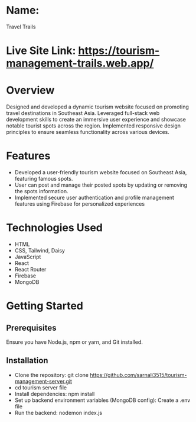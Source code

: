 # Name: 
Travel Trails

# Live Site Link: https://tourism-management-trails.web.app/

# Overview
Designed and developed a dynamic tourism website focused on promoting travel destinations in Southeast Asia. Leveraged full-stack web development skills to create an immersive user experience and showcase notable tourist spots across the region. Implemented responsive design principles to ensure seamless functionality across various devices.

# Features
- Developed a user-friendly tourism website focused on Southeast Asia, featuring famous spots.
- User can post and manage their posted spots by updating or removing the spots information.
- Implemented secure user authentication and profile management features using Firebase for 
personalized experiences

# Technologies Used
- HTML
- CSS, Tailwind, Daisy
- JavaScript
- React
- React Router
- Firebase
- MongoDB

# Getting Started
## Prerequisites
Ensure you have Node.js, npm or yarn, and Git installed.

## Installation
- Clone the repository: git clone https://github.com/sarnali3515/tourism-management-server.git
- cd tourism server file
- Install dependencies: npm install
- Set up backend environment variables (MongoDB config): Create a .env file 
- Run the backend: nodemon index.js
